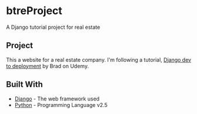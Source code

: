 # btreProject
A Django tutorial project for real estate

## Project
This a website for a real estate company. I'm following a tutorial, [Django dev to deployment](https://www.udemy.com/course/python-django-dev-to-deployment/) by Brad on Udemy.

## Built With

* [Django](https://www.djangoproject.com/) - The web framework used
* [Python](https://www.python.org/) - Programming Language v2.5
